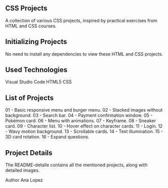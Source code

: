 ## CSS Projects

A collection of various CSS projects, inspired by practical exercises from HTML and CSS courses.

## Initializing Projects
No need to install any dependencies to view these HTML and CSS projects.

## Used Technologies
Visual Studio Code
HTML5
CSS

## List of Projects
01 - Basic responsive menu and burger menu.
02 - Stacked images without background.
03 - Search bar.
04 - Payment confirmation window.
05 - Pokémon card.
06 - Menu with animations.
07 - Keyframe.
08 - Sneaker card.
09 - Character list.
10 - Hover effect on character cards.
11 - Login.
12 - Wavy motion background.
13 - Scrollable cards.
14 - Text illumination.
15 - 3D card rotation.
16 - Expand questions.

## Project Details
The README-detalle contains all the mentioned projects, along with detailed images.

Author
Ana Lopez

